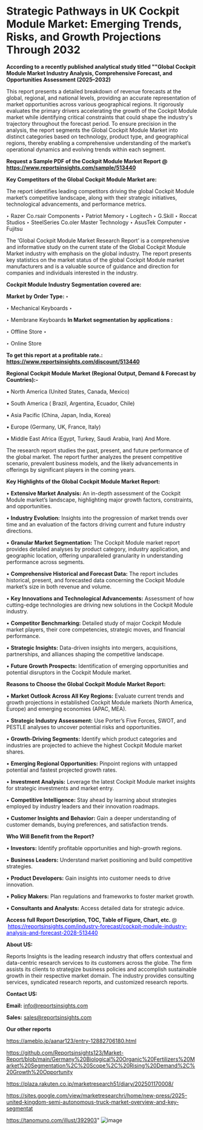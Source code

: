 # Strategic Pathways in UK Cockpit Module Market: Emerging Trends, Risks, and Growth Projections Through 2032

<strong>According to a recently published analytical study titled ""Global Cockpit Module Market Industry Analysis, Comprehensive Forecast, and Opportunities Assessment (2025–2032)</strong>

This report presents a detailed breakdown of revenue forecasts at the global, regional, and national levels, providing an accurate representation of market opportunities across various geographical regions. It rigorously evaluates the primary drivers accelerating the growth of the Cockpit Module market while identifying critical constraints that could shape the industry's trajectory throughout the forecast period. To ensure precision in the analysis, the report segments the Global Cockpit Module Market into distinct categories based on technology, product type, and geographical regions, thereby enabling a comprehensive understanding of the market’s operational dynamics and evolving trends within each segment.

<strong>Request a Sample PDF of the Cockpit Module Market Report </strong><strong>@<a href=https://www.reportsinsights.com/sample/513440 style=color:#0000ff;> https://www.reportsinsights.com/sample/513440</a></strong></font>

<strong>Key Competitors of the Global Cockpit Module Market are:</strong>

The report identifies leading competitors driving the global Cockpit Module market’s competitive landscape, along with their strategic initiatives, technological advancements, and performance metrics.

‣ Razer Co.rsair Components
‣ Patriot Memory
‣ Logitech
‣ G.Skill
‣ Roccat Studios
‣ SteelSeries Co.oler Master Technology
‣ AsusTek Computer
‣ Fujitsu

The ‘Global Cockpit Module Market Research Report’ is a comprehensive and informative study on the current state of the Global Cockpit Module Market industry with emphasis on the global industry. The report presents key statistics on the market status of the global Cockpit Module market manufacturers and is a valuable source of guidance and direction for companies and individuals interested in the industry.

<strong>Cockpit Module Industry Segmentation covered are:</strong>

<strong>Market by Order Type: </strong>
‣ 

‣ Mechanical Keyboards
‣ 

‣ Membrane Keyboards
<strong>In Market segmentation by applications :</strong>

‣ Offline Store
‣ 

‣ Online Store

<strong>To get this report at a profitable rate.: <a href=https://www.reportsinsights.com/discount/513440 style=color:#0000ff;>https://www.reportsinsights.com/discount/513440</a></strong></font>

<strong>Regional Cockpit Module Market (Regional Output, Demand &amp; Forecast by Countries):-</strong>

• North America (United States, Canada, Mexico)

• South America ( Brazil, Argentina, Ecuador, Chile)

• Asia Pacific (China, Japan, India, Korea)

• Europe (Germany, UK, France, Italy)

• Middle East Africa (Egypt, Turkey, Saudi Arabia, Iran) And More.

The research report studies the past, present, and future performance of the global market. The report further analyzes the present competitive scenario, prevalent business models, and the likely advancements in offerings by significant players in the coming years.

<strong>Key Highlights of the Global Cockpit Module Market Report:</strong>

• <strong>Extensive Market Analysis:</strong> An in-depth assessment of the Cockpit Module market’s landscape, highlighting major growth factors, constraints, and opportunities.

• <strong>Industry Evolution:</strong> Insights into the progression of market trends over time and an evaluation of the factors driving current and future industry directions.

• <strong>Granular Market Segmentation:</strong> The Cockpit Module market report provides detailed analyses by product category, industry application, and geographic location, offering unparalleled granularity in understanding performance across segments.

• <strong>Comprehensive Historical and Forecast Data:</strong> The report includes historical, present, and forecasted data concerning the Cockpit Module market’s size in both revenue and volume.

• <strong>Key Innovations and Technological Advancements:</strong> Assessment of how cutting-edge technologies are driving new solutions in the Cockpit Module industry.

• <strong>Competitor Benchmarking:</strong> Detailed study of major Cockpit Module market players, their core competencies, strategic moves, and financial performance.

• <strong>Strategic Insights:</strong> Data-driven insights into mergers, acquisitions, partnerships, and alliances shaping the competitive landscape.

• <strong>Future Growth Prospects:</strong> Identification of emerging opportunities and potential disruptors in the Cockpit Module market.

<strong>Reasons to Choose the Global Cockpit Module Market Report:</strong>

• <strong>Market Outlook Across All Key Regions:</strong> Evaluate current trends and growth projections in established Cockpit Module markets (North America, Europe) and emerging economies (APAC, MEA).

• <strong>Strategic Industry Assessment:</strong> Use Porter’s Five Forces, SWOT, and PESTLE analyses to uncover potential risks and opportunities.

• <strong>Growth-Driving Segments:</strong> Identify which product categories and industries are projected to achieve the highest Cockpit Module market shares.

• <strong>Emerging Regional Opportunities:</strong> Pinpoint regions with untapped potential and fastest projected growth rates.

• <strong>Investment Analysis:</strong> Leverage the latest Cockpit Module market insights for strategic investments and market entry.

• <strong>Competitive Intelligence:</strong> Stay ahead by learning about strategies employed by industry leaders and their innovation roadmaps.

• <strong>Customer Insights and Behavior:</strong> Gain a deeper understanding of customer demands, buying preferences, and satisfaction trends.

<strong>Who Will Benefit from the Report?</strong>

• <strong>Investors:</strong> Identify profitable opportunities and high-growth regions.

• <strong>Business Leaders:</strong> Understand market positioning and build competitive strategies.

• <strong>Product Developers:</strong> Gain insights into customer needs to drive innovation.

• <strong>Policy Makers:</strong> Plan regulations and frameworks to foster market growth.

• <strong>Consultants and Analysts:</strong> Access detailed data for strategic advice.
</ul>
<strong>Access full Report Description, TOC, Table of Figure, Chart, etc. </strong>@  <a href=https://reportsinsights.com/industry-forecast/cockpit-module-industry-analysis-and-forecast-2028-513440 style=color:#0000ff;>https://reportsinsights.com/industry-forecast/cockpit-module-industry-analysis-and-forecast-2028-513440</a></font>

<strong><strong>About US</strong>:</strong>

Reports Insights is the leading research industry that offers contextual and data-centric research services to its customers across the globe. The firm assists its clients to strategize business policies and accomplish sustainable growth in their respective market domain. The industry provides consulting services, syndicated research reports, and customized research reports.

<strong>Contact US:</strong>

<p class=""""><b>Email:</b> <a href=mailto:info@reportsinsights.com>info@reportsinsights.com</a></p>
<p class=""""><b>Sales:</b> <a href=mailto:sales@reportsinsights.com>sales@reportsinsights.com</a></p>

<strong>Our other reports</strong>

<a href=https://ameblo.jp/aanar123/entry-12882706180.html>https://ameblo.jp/aanar123/entry-12882706180.html</a>

<a href=https://github.com/Reportsinsights123/Market-Report/blob/main/Germany%20Biological%20Organic%20Fertilizers%20Market%20Segmentation%2C%20Scope%2C%20Rising%20Demand%2C%20Growth%20Opportunity>https://github.com/Reportsinsights123/Market-Report/blob/main/Germany%20Biological%20Organic%20Fertilizers%20Market%20Segmentation%2C%20Scope%2C%20Rising%20Demand%2C%20Growth%20Opportunity</a>

<a href=https://plaza.rakuten.co.jp/marketresearch51/diary/202501170008/>https://plaza.rakuten.co.jp/marketresearch51/diary/202501170008/</a>

<a href=https://sites.google.com/view/marketresearchri/home/new-press/2025-united-kingdom-semi-autonomous-truck-market-overview-and-key-segmentat>https://sites.google.com/view/marketresearchri/home/new-press/2025-united-kingdom-semi-autonomous-truck-market-overview-and-key-segmentat</a>

<a href=https://tanomuno.com/illust/392903>https://tanomuno.com/illust/392903</a>"
![image](https://github.com/user-attachments/assets/eeff7fca-7d57-4101-a48c-3e2235321851)
